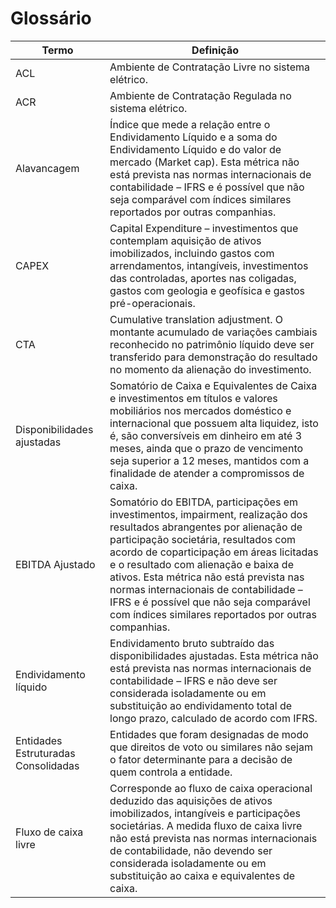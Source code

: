 # Glossário

|Termo|Definição|
|---|---|
|ACL|Ambiente de Contratação Livre no sistema elétrico.|
|ACR|Ambiente de Contratação Regulada no sistema elétrico.|
|Alavancagem|Índice que mede a relação entre o Endividamento Líquido e a soma do Endividamento Líquido e do valor de mercado (Market cap). Esta métrica não está prevista nas normas internacionais de contabilidade – IFRS e é possível que não seja comparável com índices similares reportados por outras companhias.|
|CAPEX|Capital Expenditure – investimentos que contemplam aquisição de ativos imobilizados, incluindo gastos com arrendamentos, intangíveis, investimentos das controladas, aportes nas coligadas, gastos com geologia e geofísica e gastos pré-operacionais.|
|CTA|Cumulative translation adjustment. O montante acumulado de variações cambiais reconhecido no patrimônio líquido deve ser transferido para demonstração do resultado no momento da alienação do investimento.|
|Disponibilidades ajustadas|Somatório de Caixa e Equivalentes de Caixa e investimentos em títulos e valores mobiliários nos mercados doméstico e internacional que possuem alta liquidez, isto é, são conversíveis em dinheiro em até 3 meses, ainda que o prazo de vencimento seja superior a 12 meses, mantidos com a finalidade de atender a compromissos de caixa.|
|EBITDA Ajustado|Somatório do EBITDA, participações em investimentos, impairment, realização dos resultados abrangentes por alienação de participação societária, resultados com acordo de coparticipação em áreas licitadas e o resultado com alienação e baixa de ativos. Esta métrica não está prevista nas normas internacionais de contabilidade – IFRS e é possível que não seja comparável com índices similares reportados por outras companhias.|
|Endividamento líquido|Endividamento bruto subtraído das disponibilidades ajustadas. Esta métrica não está prevista nas normas internacionais de contabilidade – IFRS e não deve ser considerada isoladamente ou em substituição ao endividamento total de longo prazo, calculado de acordo com IFRS.|
|Entidades Estruturadas Consolidadas|Entidades que foram designadas de modo que direitos de voto ou similares não sejam o fator determinante para a decisão de quem controla a entidade.|
|Fluxo de caixa livre|Corresponde ao fluxo de caixa operacional deduzido das aquisições de ativos imobilizados, intangíveis e participações societárias. A medida fluxo de caixa livre não está prevista nas normas internacionais de contabilidade, não devendo ser considerada isoladamente ou em substituição ao caixa e equivalentes de caixa.|